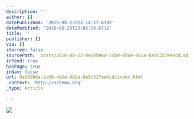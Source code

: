 ```yaml
---
description: ''
author: []
datePublished: '2016-08-23T23:14:17.619Z'
dateModified: '2016-08-23T23:05:59.671Z'
title: ''
publisher: {}
via: {}
starred: false
sourcePath: _posts/2016-08-23-0e60096a-2cb9-4b6e-802a-8a9c327ee4cd.md
inFeed: true
hasPage: true
inNav: false
url: 0e60096a-2cb9-4b6e-802a-8a9c327ee4cd/index.html
_context: 'http://schema.org'
_type: Article

---
```

![](https://the-grid-user-content.s3-us-west-2.amazonaws.com/e4b40380-0fb1-464c-ac85-2fa50a71e3ce.jpg)